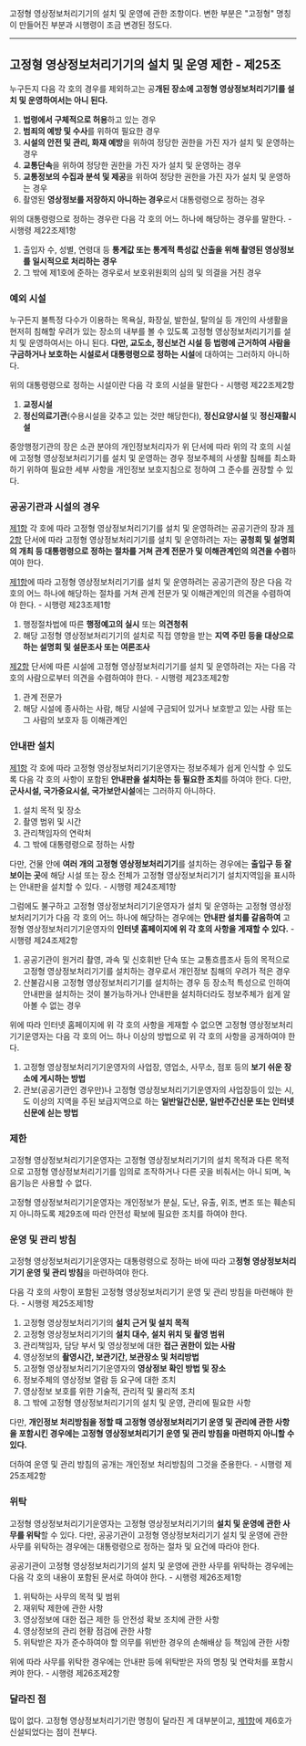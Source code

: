 고정형 영상정보처리기기의 설치 및 운영에 관한 조항이다. 변한 부분은 "고정형" 명칭이 만들어진 부분과 시행령이 조금 변경된 정도다.

---

## 고정형 영상정보처리기기의 설치 및 운영 제한 - 제25조

누구든지 다음 각 호의 경우를 제외하고는 공**개된 장소에 고정형 영상정보처리기기를 설치 및 운영하여서는 아니 된다.**

 1. **법령에서 구체적으로 허용**하고 있는 경우
 2. **범죄의 예방 및 수사**를 위하여 필요한 경우
 3. **시설의 안전 및 관리, 화재 예방**을 위하여 정당한 권한을 가진 자가 설치 및 운영하는 경우
 4. **교통단속**을 위하여 정당한 권한을 가진 자가 설치 및 운영하는 경우
 5. **교통정보의 수집과 분석 및 제공**을 위하여 정당한 권한을 가진 자가 설치 및 운영하는 경우
 6. 촬영된 **영상정보를 저장하지 아니하는 경우**로서 대통령령으로 정하는 경우

위의 대통령령으로 정하는 경우란 다음 각 호의 어느 하나에 해당하는 경우를 말한다. - 시행령 제22조제1항

1. 출입자 수, 성별, 연령대 등 **통계값 또는 통계적 특성값 산출을 위해 촬영된 영상정보를 일시적으로 처리하는 경우**
2. 그 밖에 제1호에 준하는 경우로서 보호위원회의 심의 및 의결을 거친 경우

### 예외 시설

누구든지 불특정 다수가 이용하는 목욕실, 화장실, 발한실, 탈의실 등 개인의 사생활을 현저히 침해할 우려가 있는 장소의 내부를 볼 수 있도록 고정형 영상정보처리기기를 설치 및 운영하여서는 아니 된다. **다만, 교도소, 정신보건 시설 등 법령에 근거하여 사람을 구금하거나 보호하는 시설로서 대통령령으로 정하는 시설**에 대하여는 그러하지 아니하다.

위의 대통령령으로 정하는 시설이란 다음 각 호의 시설을 말한다 - 시행령 제22조제2항

 1. **교정시설**
 2. **정신의료기관**(수용시설을 갖추고 있는 것만 해당한다), **정신요양시설** 및 **정신재활시설**

중앙행정기관의 장은 소관 분야의 개인정보처리자가 위 단서에 따라 위의 각 호의 시설에 고정형 영상정보처리기기를 설치 및 운영하는 경우 정보주체의 사생활 침해를 최소화하기 위하여 필요한 세부 사항을 개인정보 보호지침으로 정하여 그 준수를 권장할 수 있다.

### 공공기관과 시설의 경우

[제1항](#고정형-영상정보처리기기의-설치-및-운영-제한---제25조) 각 호에 따라 고정형 영상정보처리기기를 설치 및 운영하려는 공공기관의 장과 [제2항](#예외-시설) 단서에 따라 고정형 영상정보처리기기를 설치 및 운영하려는 자는 **공청회 및 설명회의 개최 등 대통령령으로 정하는 절차를 거쳐 관계 전문가 및 이해관계인의 의견을 수렴**하여야 한다.

[제1항](#고정형-영상정보처리기기의-설치-및-운영-제한---제25조)에 따라 고정형 영상정보처리기기를 설치 및 운영하려는 공공기관의 장은 다음 각 호의 어느 하나에 해당하는 절차를 거쳐 관계 전문가 및 이해관계인의 의견을 수렴하여야 한다. - 시행령 제23조제1항

 1. 행정절차법에 따른 **행정예고의 실시** 또는 **의견청취**
 2. 해당 고정형 영상정보처리기기의 설치로 직접 영향을 받는 **지역 주민 등을 대상으로 하는 설명회 및 설문조사 또는 여론조사**

[제2항](#예외-시설) 단서에 따른 시설에 고정형 영상정보처리기기를 설치 및 운영하려는 자는 다음 각 호의 사람으로부터 의견을 수렴하여야 한다. - 시행령 제23조제2항

 1. 관계 전문가
 2. 해당 시설에 종사하는 사람, 해당 시설에 구금되어 있거나 보호받고 있는 사람 또는 그 사람의 보호자 등 이해관계인

### 안내판 설치

[제1항](#고정형-영상정보처리기기의-설치-및-운영-제한---제25조) 각 호에 따라 고정형 영상정보처리기기운영자는 정보주체가 쉽게 인식할 수 있도록 다음 각 호의 사항이 포함된 **안내판을 설치하는 등 필요한 조치**를 하여야 한다. 다만, **군사시설, 국가중요시설, 국가보안시설**에는 그러하지 아니하다.

 1. 설치 목적 및 장소
 2. 촬영 범위 및 시간
 3. 관리책임자의 연락처
 4. 그 밖에 대통령령으로 정하는 사항

다만, 건물 안에 **여러 개의 고정형 영상정보처리기기**를 설치하는 경우에는 **출입구 등 잘 보이는 곳**에 해당 시설 또는 장소 전체가 고정형 영상정보처리기기 설치지역임을 표시하는 안내판을 설치할 수 있다. - 시행령 제24조제1항

그럼에도 불구하고 고정형 영상정보처리기기운영자가 설치 및 운영하는 고정형 영상정보처리기기가 다음 각 호의 어느 하나에 해당하는 경우에는 **안내판 설치를 갈음하여** 고정형 영상정보처리기기운영자의 **인터넷 홈페이지에 위 각 호의 사항을 게재할 수 있다.** - 시행령 제24조제2항

 1. 공공기관이 원거리 촬영, 과속 및 신호휘반 단속 또는 교통흐름조사 등의 목적으로 고정형 영상정보처리기기를 설치하는 경우로서 개인정보 침해의 우려가 적은 경우
 2. 산불감시용 고정형 영상정보처리기기를 설치하는 경우 등 장소적 특성으로 인하여 안내판을 설치하는 것이 불가능하거나 안내판을 설치하더라도 정보주체가 쉽게 알아볼 수 없는 경우

위에 따라 인터넷 홈페이지에 위 각 호의 사항을 게재할 수 없으면 고정형 영상정보처리기기운영자는 다음 각 호의 어느 하나 이상의 방법으로 위 각 호의 사항을 공개하여야 한다.

 1. 고정형 영상정보처리기기운영자의 사업장, 영업소, 사무소, 점포 등의 **보기 쉬운 장소에 게시하는 방법**
 2. 관보(공공기관인 경우만)나 고정형 영상정보처리기기운영자의 사업장등이 있는 시, 도 이상의 지역을 주된 보급지역으로 하는 **일반일간신문, 일반주간신문 또는 인터넷신문에 싣는 방법**

### 제한

고정형 영상정보처리기기운영자는 고정형 영상정보처리기기의 설치 목적과 다른 목적으로 고정형 영상정보처리기기를 임의로 조작하거나 다른 곳을 비춰서는 아니 되며, 녹음기능은 사용할 수 없다.

고정형 영상정보처리기기운영자는 개인정보가 분실, 도난, 유출, 위조, 변조 또는 훼손되지 아니하도록 제29조에 따라 안전성 확보에 필요한 조치를 하여야 한다.

### 운영 및 관리 방침

고정형 영상정보처리기기운영자는 대통령령으로 정하는 바에 따라 고**정형 영상정보처리기기 운영 및 관리 방침**을 마련하여야 한다.

다음 각 호의 사항이 포함된 고정형 영상정보처리기기 운영 및 관리 방침을 마련해야 한다. - 시행령 제25조제1항

 1. 고정형 영상정보처리기기의 **설치 근거 및 설치 목적**
 2. 고정형 영상정보처리기기의 **설치 대수, 설치 위치 및 촬영 범위**
 3. 관리책임자, 담당 부서 및 영상정보에 대한 **접근 권한이 있는 사람**
 4. 영상정보의 **촬영시간, 보관기간, 보관장소 및 처리방법**
 5. 고정형 영상정보처리기기운영자의 **영상정보 확인 방법 및 장소**
 6. 정보주체의 영상정보 열람 등 요구에 대한 조치
 7. 영상정보 보호를 위한 기술적, 관리적 및 물리적 조치
 8. 그 밖에 고정형 영상정보처리기기의 설치 및 운영, 관리에 필요한 사항

다만, **개인정보 처리방침을 정할 때 고정형 영상정보처리기기 운영 및 관리에 관한 사항을 포함시킨 경우에는 고정형 영상정보처리기기 운영 및 관리 방침을 마련하지 아니할 수 있다.**

더하여 운영 및 관리 방침의 공개는 개인정보 처리방침의 그것을 준용한다. - 시행령 제25조제2항

### 위탁

고정형 영상정보처리기기운영자는 고정형 영상정보처리기기의 **설치 및 운영에 관한 사무를 위탁**할 수 있다. 다만, 공공기관이 고정형 영상정보처리기기 설치 및 운영에 관한 사무를 위탁하는 경우에는 대통령령으로 정하는 절차 및 요건에 따라야 한다.

공공기관이 고정형 영상정보처리기기의 설치 및 운영에 관한 사무를 위탁하는 경우에는 다음 각 호의 내용이 포함된 문서로 하여야 한다. - 시행령 제26조제1항

 1. 위탁하는 사무의 목적 및 범위
 2. 재위탁 제한에 관한 사항
 3. 영상정보에 대한 접근 제한 등 안전성 확보 조치에 관한 사항
 4. 영상정보의 관리 현황 점검에 관한 사항
 5. 위탁받은 자가 준수하여야 할 의무를 위반한 경우의 손해배상 등 책임에 관한 사항
 
 위에 따라 사무를 위탁한 경우에는 안내판 등에 위탁받은 자의 명칭 및 연락처를 포함시켜야 한다. - 시행령 제26조제2항

### 달라진 점

많이 없다. 고정형 영상정보처리기기란 명칭이 달라진 게 대부분이고, [제1항](#고정형-영상정보처리기기의-설치-및-운영-제한---제25조)에 제6호가 신설되었다는 점이 전부다.